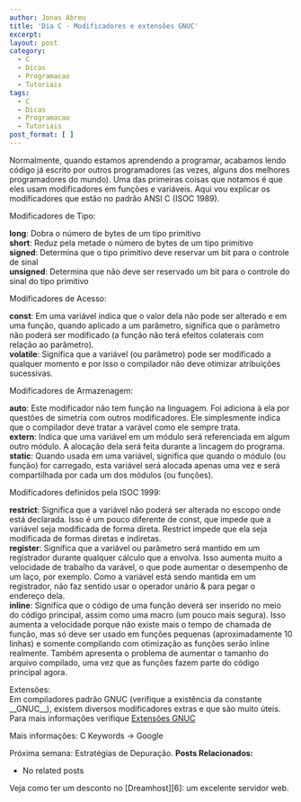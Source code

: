 ```yaml
---
author: Jonas Abreu
title: 'Dia C - Modificadores e extensões GNUC'
excerpt:
layout: post
category:
  - C
  - Dicas
  - Programacao
  - Tutoriais
tags:
  - C
  - Dicas
  - Programacao
  - Tutoriais
post_format: [ ]
---
```

Normalmente, quando estamos aprendendo a programar, acabamos lendo código já escrito por outros programadores (as vezes, alguns dos melhores programadores do mundo). Uma das primeiras coisas que notamos é que eles usam modificadores em funções e variáveis. Aqui vou explicar os modificadores que estão no padrão ANSI C (ISOC 1989).

Modificadores de Tipo:

**long**: Dobra o número de bytes de um tipo primitivo  
**short**: Reduz pela metade o número de bytes de um tipo primitivo  
**signed**: Determina que o tipo primitivo deve reservar um bit para o controle de sinal  
**unsigned**: Determina que não deve ser reservado um bit para o controle do sinal do tipo primitivo

Modificadores de Acesso:

**const**: Em uma variável indica que o valor dela não pode ser alterado e em uma função, quando aplicado a um parâmetro, significa que o parâmetro não poderá ser modificado (a função não terá efeitos colaterais com relação ao parâmetro).  
**volatile**: Significa que a variável (ou parâmetro) pode ser modificado a qualquer momento e por isso o compilador não deve otimizar atribuições sucessivas.

Modificadores de Armazenagem:

**auto**: Este modificador não tem função na linguagem. Foi adiciona à ela por questões de simetria com outros modificadores. Ele simplesmente indica que o compilador deve tratar a varável como ele sempre trata.  
**extern**: Indica que uma variável em um módulo será referenciada em algum outro módulo. A alocação dela será feita durante a lincagem do programa.  
**static**: Quando usada em uma variável, significa que quando o módulo (ou função) for carregado, esta variável será alocada apenas uma vez e será compartilhada por cada um dos módulos (ou funções).

Modificadores definidos pela ISOC 1999:

**restrict**: Significa que a variável não poderá ser alterada no escopo onde está declarada. Isso é um pouco diferente de const, que impede que a variável seja modificada de forma direta. Restrict impede que ela seja modificada de formas diretas e indiretas.  
**register**: Significa que a variável ou parâmetro será mantido em um registrador durante qualquer cálculo que a envolva. Isso aumenta muito a velocidade de trabalho da varável, o que pode aumentar o desempenho de um laço, por exemplo. Como a variável está sendo mantida em um registrador, não faz sentido usar o operador unário & para pegar o endereço dela.  
**inline**: Significa que o código de uma função deverá ser inserido no meio do código principal, assim como uma macro (um pouco mais segura). Isso aumenta a velocidade porque não existe mais o tempo de chamada de função, mas só deve ser usado em funções pequenas (aproximadamente 10 linhas) e somente compilando com otimização as funções serão inline realmente. Também apresenta o problema de aumentar o tamanho do arquivo compilado, uma vez que as funções fazem parte do código principal agora.

Extensões:  
Em compiladores padrão GNUC (verifique a existência da constante \_\_GNUC\_\_), existem diversos modificadores extras e que são muito úteis. Para mais informações verifique [Extensões GNUC ][1]

Mais informações: C Keywords -> Google

Próxima semana: Estratégias de Depuração. 
**Posts Relacionados:** 
*   No related posts










Veja como ter um desconto no [Dreamhost][6]: um excelente servidor web.

 [1]: http://tigcc.ticalc.org/doc/gnuexts.html





